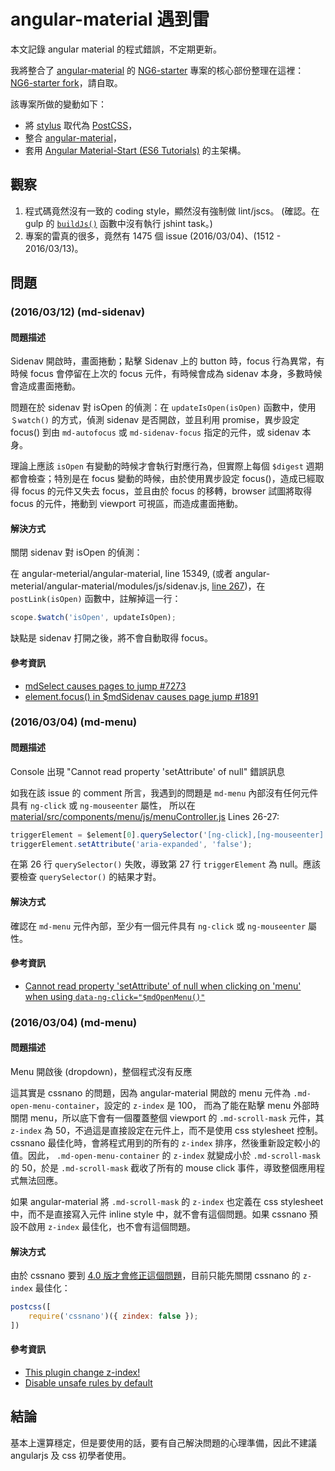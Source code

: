 
# angular-material 遇到雷

本文記錄 angular material 的程式錯誤，不定期更新。

我將整合了 [angular-material](https://github.com/angular/material) 的 [NG6-starter](https://github.com/AngularClass/NG6-starter) 專案的核心部份整理在這裡：[NG6-starter fork](https://github.com/amobiz/NG6-starter)，請自取。

該專案所做的變動如下：

* 將 [stylus](https://github.com/stylus/stylus) 取代為 [PostCSS](https://github.com/postcss/postcss)，
* 整合 [angular-material](https://github.com/angular/material)，
* 套用 [Angular Material-Start (ES6 Tutorials)](https://github.com/angular/material-start/tree/es6) 的主架構。

<!-- more -->

## 觀察

1. 程式碼竟然沒有一致的 coding style，顯然沒有強制做 lint/jscs。
  (確認。在 gulp 的 [`buildJs()`](https://github.com/angular/material/blob/master/gulp/util.js) 函數中沒有執行 jshint task。)
2. 專案的雷真的很多，竟然有 1475 個 issue (2016/03/04)、(1512 - 2016/03/13)。

## 問題

### (2016/03/12) (md-sidenav)

#### 問題描述

Sidenav 開啟時，畫面捲動；點擊 Sidenav 上的 button 時，focus 行為異常，有時候 focus 會停留在上次的 focus 元件，有時候會成為 sidenav 本身，多數時候會造成畫面捲動。

問題在於 sidenav 對 isOpen 的偵測：在 `updateIsOpen(isOpen)` 函數中，使用 `＄watch()` 的方式，偵測 sidenav 是否開啟，並且利用 promise，異步設定 focus() 到由 `md-autofocus` 或 `md-sidenav-focus` 指定的元件，或 sidenav 本身。

理論上應該 `isOpen` 有變動的時候才會執行對應行為，但實際上每個 `$digest` 週期都會檢查；特別是在 focus 變動的時候，由於使用異步設定 focus()，造成已經取得 focus 的元件又失去 focus，並且由於 focus 的移轉，browser 試圖將取得  focus 的元件，捲動到 viewport 可視區，而造成畫面捲動。

#### 解決方式

關閉 sidenav 對 isOpen 的偵測：

在 angular-meterial/angular-material, line 15349, (或者 angular-meterial/angular-material/modules/js/sidenav.js, [line 267](https://github.com/angular/material/blob/master/src/components/sidenav/sidenav.js#L261))，在 `postLink(isOpen)` 函數中，註解掉這一行：

```js
scope.$watch('isOpen', updateIsOpen);
```

缺點是 sidenav 打開之後，將不會自動取得 focus。

#### 參考資訊

* [mdSelect causes pages to jump #7273](https://github.com/angular/material/issues/7273)
* [element.focus() in $mdSidenav causes page jump #1891](https://github.com/angular/material/issues/1891)


### (2016/03/04) (md-menu)

#### 問題描述

Console 出現 "Cannot read property 'setAttribute' of null" 錯誤訊息

如我在該 issue 的 comment 所言，我遇到的問題是 `md-menu` 內部沒有任何元件具有 `ng-click` 或 `ng-mouseenter` 屬性，
所以在  [material/src/components/menu/js/menuController.js](https://github.com/angular/material/blob/b58343c20ac4bd3418629c29abddfe3ac3840eb5/src/components/menu/js/menuController.js#L26-L27) Lines 26-27:

```js
triggerElement = $element[0].querySelector('[ng-click],[ng-mouseenter]');
triggerElement.setAttribute('aria-expanded', 'false');
```
在第 26 行 `querySelector()` 失敗，導致第 27 行 `triggerElement` 為 null。應該要檢查 `querySelector()` 的結果才對。

#### 解決方式

確認在 `md-menu` 元件內部，至少有一個元件具有 `ng-click` 或 `ng-mouseenter` 屬性。

#### 參考資訊

* [Cannot read property 'setAttribute' of null when clicking on 'menu' when using `data-ng-click="$mdOpenMenu()"`](https://github.com/angular/material/issues/3258#issuecomment-191914766)

### (2016/03/04) (md-menu)

#### 問題描述

Menu 開啟後 (dropdown)，整個程式沒有反應

這其實是 cssnano 的問題，因為 angular-material 開啟的 menu 元件為 `.md-open-menu-container`，設定的 `z-index` 是 100，
而為了能在點擊 menu 外部時關閉 menu，所以底下會有一個覆蓋整個 viewport 的 `.md-scroll-mask` 元件，其 `z-index` 為 50，不過這是直接設定在元件上，而不是使用 css stylesheet 控制。
cssnano 最佳化時，會將程式用到的所有的 `z-index` 排序，然後重新設定較小的值。因此， `.md-open-menu-container` 的 `z-index` 就變成小於 `.md-scroll-mask` 的 50，於是 `.md-scroll-mask` 截收了所有的 mouse click 事件，導致整個應用程式無法回應。

如果  angular-material 將 `.md-scroll-mask` 的 `z-index` 也定義在 css stylesheet 中，而不是直接寫入元件 inline style 中，就不會有這個問題。如果 cssnano 預設不啟用 `z-index` 最佳化，也不會有這個問題。

#### 解決方式

由於 cssnano 要到 [4.0 版才會修正這個問題](https://github.com/ben-eb/gulp-cssnano/issues/8#issuecomment-191239110)，目前只能先關閉 cssnano 的 `z-index` 最佳化：

```js
postcss([
    require('cssnano')({ zindex: false });
])
```

#### 參考資訊

* [This plugin change z-index!](https://github.com/ben-eb/gulp-cssnano/issues/8)
* [Disable unsafe rules by default](https://github.com/ben-eb/cssnano/issues/28)

## 結論

基本上還算穩定，但是要使用的話，要有自己解決問題的心理準備，因此不建議 angularjs 及 css 初學者使用。


